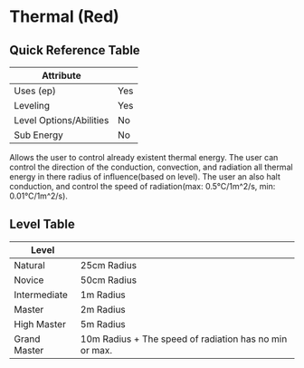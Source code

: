 # Thermal (Red)

## Quick Reference Table

| Attribute               |     |
|-------------------------|-----|
| Uses (ep)               | Yes |
| Leveling                | Yes |
| Level Options/Abilities | No  |
| Sub Energy              | No  |

Allows the user to control already existent thermal energy. The user can control the direction of
the conduction, convection, and radiation all thermal energy in there radius of influence(based on
level). The user an also halt conduction, and control the speed of radiation(max: 0.5°C/1m^2/s, min: 0.01°C/1m^2/s).

## Level Table

| Level        |                                                        |
|--------------|--------------------------------------------------------|
| Natural      | 25cm Radius                                            |
| Novice       | 50cm Radius                                            |
| Intermediate | 1m Radius                                              |
| Master       | 2m Radius                                              |
| High Master  | 5m Radius                                              |
| Grand Master | 10m Radius + The speed of radiation has no min or max. |
